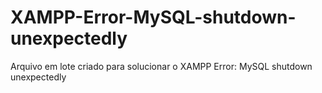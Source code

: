 # XAMPP-Error-MySQL-shutdown-unexpectedly
Arquivo em lote criado para solucionar o XAMPP Error: MySQL shutdown unexpectedly
